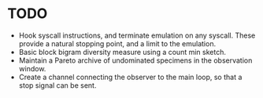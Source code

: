 # TODO

- Hook syscall instructions, and terminate emulation on any syscall. These provide a natural stopping point, and a limit to the emulation.
- Basic block bigram diversity measure using a count min sketch.
- Maintain a Pareto archive of undominated specimens in the observation window.
- Create a channel connecting the observer to the main loop, so that a stop signal can be sent.
